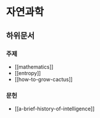 # 자연과학

## 하위문서

### 주제

- [[mathematics]]
- [[entropy]]
- [[how-to-grow-cactus]]

### 문헌

- [[a-brief-history-of-intelligence]]
